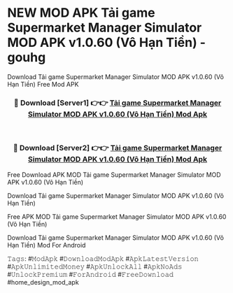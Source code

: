 # NEW MOD APK Tải game Supermarket Manager Simulator MOD APK v1.0.60 (Vô Hạn Tiền) - gouhg
Download Tải game Supermarket Manager Simulator MOD APK v1.0.60 (Vô Hạn Tiền) Free Mod APK

<div align="center">
<h3>🔴 Download [Server1] 👉👉 <a href="https://apk-comot.site?title=Tải_game_Supermarket_Manager_Simulator_MOD_APK_v1.0.60_(Vô_Hạn_Tiền)">Tải game Supermarket Manager Simulator MOD APK v1.0.60 (Vô Hạn Tiền) Mod Apk</a></h3><br>

<h3>🔴 Download [Server2] 👉👉 <a href="https://apk-comot.site?title=Tải_game_Supermarket_Manager_Simulator_MOD_APK_v1.0.60_(Vô_Hạn_Tiền)">Tải game Supermarket Manager Simulator MOD APK v1.0.60 (Vô Hạn Tiền) Mod Apk</a></h3>
</div>


Free Download APK MOD Tải game Supermarket Manager Simulator MOD APK v1.0.60 (Vô Hạn Tiền)

Download Tải game Supermarket Manager Simulator MOD APK v1.0.60 (Vô Hạn Tiền) 

Free APK MOD Tải game Supermarket Manager Simulator MOD APK v1.0.60 (Vô Hạn Tiền) 

Download Tải game Supermarket Manager Simulator MOD APK v1.0.60 (Vô Hạn Tiền) Mod For Android

𝚃𝚊𝚐𝚜: #𝙼𝚘𝚍𝙰𝚙𝚔 #𝙳𝚘𝚠𝚗𝚕𝚘𝚊𝚍𝙼𝚘𝚍𝙰𝚙𝚔 #𝙰𝚙𝚔𝙻𝚊𝚝𝚎𝚜𝚝𝚅𝚎𝚛𝚜𝚒𝚘𝚗 #𝙰𝚙𝚔𝚄𝚗𝚕𝚒𝚖𝚒𝚝𝚎𝚍𝙼𝚘𝚗𝚎𝚢 #𝙰𝚙𝚔𝚄𝚗𝚕𝚘𝚌𝚔𝙰𝚕𝚕 #𝙰𝚙𝚔𝙽𝚘𝙰𝚍𝚜 #𝚄𝚗𝚕𝚘𝚌𝚔𝙿𝚛𝚎𝚖𝚒𝚞𝚖 #𝙵𝚘𝚛𝙰𝚗𝚍𝚛𝚘𝚒𝚍 #𝙵𝚛𝚎𝚎𝙳𝚘𝚠𝚗𝚕𝚘𝚊𝚍 #home_design_mod_apk